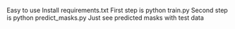 Easy to use
Install requirements.txt
First step is  python train.py
Second step is python predict_masks.py
Just see predicted masks with test data
